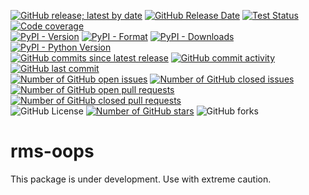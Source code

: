 [![GitHub release; latest by date](https://img.shields.io/github/v/release/SETI/rms-oops)](https://github.com/SETI/rms-oops/releases)
[![GitHub Release Date](https://img.shields.io/github/release-date/SETI/rms-oops)](https://github.com/SETI/rms-oops/releases)
[![Test Status](https://img.shields.io/github/actions/workflow/status/SETI/rms-oops/run-tests.yml?branch=main)](https://github.com/SETI/rms-oops/actions)
[![Code coverage](https://img.shields.io/codecov/c/github/SETI/rms-oops/main?logo=codecov)](https://codecov.io/gh/SETI/rms-oops)
<br />
[![PyPI - Version](https://img.shields.io/pypi/v/rms-oops)](https://pypi.org/project/rms-oops)
[![PyPI - Format](https://img.shields.io/pypi/format/rms-oops)](https://pypi.org/project/rms-oops)
[![PyPI - Downloads](https://img.shields.io/pypi/dm/rms-oops)](https://pypi.org/project/rms-oops)
[![PyPI - Python Version](https://img.shields.io/pypi/pyversions/rms-oops)](https://pypi.org/project/rms-oops)
<br />
[![GitHub commits since latest release](https://img.shields.io/github/commits-since/SETI/rms-oops/latest)](https://github.com/SETI/rms-oops/commits/main/)
[![GitHub commit activity](https://img.shields.io/github/commit-activity/m/SETI/rms-oops)](https://github.com/SETI/rms-oops/commits/main/)
[![GitHub last commit](https://img.shields.io/github/last-commit/SETI/rms-oops)](https://github.com/SETI/rms-oops/commits/main/)
<br />
[![Number of GitHub open issues](https://img.shields.io/github/issues-raw/SETI/rms-oops)](https://github.com/SETI/rms-oops/issues)
[![Number of GitHub closed issues](https://img.shields.io/github/issues-closed-raw/SETI/rms-oops)](https://github.com/SETI/rms-oops/issues)
[![Number of GitHub open pull requests](https://img.shields.io/github/issues-pr-raw/SETI/rms-oops)](https://github.com/SETI/rms-oops/pulls)
[![Number of GitHub closed pull requests](https://img.shields.io/github/issues-pr-closed-raw/SETI/rms-oops)](https://github.com/SETI/rms-oops/pulls)
<br />
![GitHub License](https://img.shields.io/github/license/SETI/rms-oops)
[![Number of GitHub stars](https://img.shields.io/github/stars/SETI/rms-oops)](https://github.com/SETI/rms-oops/stargazers)
![GitHub forks](https://img.shields.io/github/forks/SETI/rms-oops)

# rms-oops

This package is under development. Use with extreme caution.
